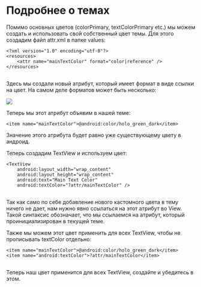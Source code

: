 # Подробнее о темах

Помимо основных цветов (colorPrimary, textColorPrimary etc.) мы можем создать и использовать свой собственный цвет темы. Для этого создадим файл attr.xml в папке values:

```
<?xml version="1.0" encoding="utf-8"?>
<resources>
    <attr name="mainTextColor" format="color|reference" />
</resources>
```

![](data:image/gif;base64,R0lGODlhAQABAPABAP///wAAACH5BAEKAAAALAAAAAABAAEAAAICRAEAOw==)![](data:image/gif;base64,R0lGODlhAQABAPABAP///wAAACH5BAEKAAAALAAAAAABAAEAAAICRAEAOw== "Click and drag to move")

Здесь мы создали новый атрибут, который имеет формат в виде ссылки на цвет. На самом деле форматов может быть несколько:

![](https://ucarecdn.com/2727d5bb-7fc6-4745-baee-51d9077a1fa6/)![](data:image/gif;base64,R0lGODlhAQABAPABAP///wAAACH5BAEKAAAALAAAAAABAAEAAAICRAEAOw== "Click and drag to move")

Теперь мы этот атрибут объявим в нашей теме:

`<item name="mainTextColor">@android:color/holo_green_dark</item>`

Значение этого атрибута будет равно уже существующему цвету в андроид.

Теперь создадим TextView и используем цвет:

```
<TextView
    android:layout_width="wrap_content"
    android:layout_height="wrap_content"
    android:text="Main Text Color"
    android:textColor="?attr/mainTextColor" />
```

![](data:image/gif;base64,R0lGODlhAQABAPABAP///wAAACH5BAEKAAAALAAAAAABAAEAAAICRAEAOw==)![](data:image/gif;base64,R0lGODlhAQABAPABAP///wAAACH5BAEKAAAALAAAAAABAAEAAAICRAEAOw== "Click and drag to move")

Так как само по себе добавление нового кастомного цвета в тему ничего не дает, нам нужно явно ссылаться на этот атрибут во View. Такой синтаксис обозначает, что мы ссылаемся на атрибут, который проинициализирован в текущей теме.

Также мы можем этот цвет применить для всех TextView, чтобы не прописывать textColor отдельно:

```
<item name="mainTextColor">@android:color/holo_green_dark</item>
<item name="android:textColor">?attr/mainTextColor</item>
```

![](data:image/gif;base64,R0lGODlhAQABAPABAP///wAAACH5BAEKAAAALAAAAAABAAEAAAICRAEAOw==)![](data:image/gif;base64,R0lGODlhAQABAPABAP///wAAACH5BAEKAAAALAAAAAABAAEAAAICRAEAOw== "Click and drag to move")

Теперь наш цвет применится для всех TextView, создайте и убедитесь в этом.
